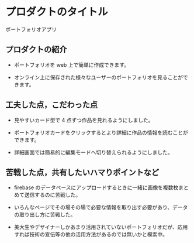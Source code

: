 # プロダクトのタイトル

ポートフォリオアプリ

## プロダクトの紹介

- ポートフォリオを web 上で簡単に作成できます。

- オンライン上に保存された様々なユーザーのポートフォリオを見ることができます。

## 工夫した点，こだわった点

- 見やすいカード型で 4 点ずつ作品を見れるようにしました。

- ポートフォリオカードをクリックするとより詳細に作品の情報を読むことができます。

- 詳細画面では簡易的に編集モードへ切り替えられるようにしました。

## 苦戦した点，共有したいハマりポイントなど

- firebase のデータベースにアップロードするときに一緒に画像を複数枚まとめて送信するのに苦戦した。

- いろんなページでその場その場で必要な情報を取り出す必要があり、データの取り出し方に苦戦した。

- 美大生やデザイナーしかあまり活用されていないポートフォリオだが、応用すれば技術の宣伝等の他の活用方法があるのでは無いかと模索中。
